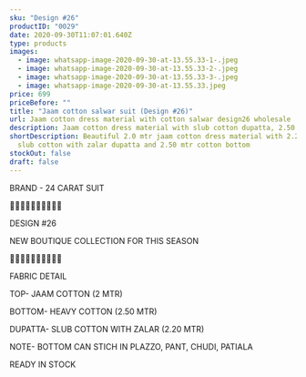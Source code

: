 ```yaml
---
sku: "Design #26"
productID: "0029"
date: 2020-09-30T11:07:01.640Z
type: products
images:
  - image: whatsapp-image-2020-09-30-at-13.55.33-1-.jpeg
  - image: whatsapp-image-2020-09-30-at-13.55.33-2-.jpeg
  - image: whatsapp-image-2020-09-30-at-13.55.33-3-.jpeg
  - image: whatsapp-image-2020-09-30-at-13.55.33.jpeg
price: 699
priceBefore: ""
title: "Jaam cotton salwar suit (Design #26)"
url: Jaam cotton dress material with cotton salwar design26 wholesale
description: Jaam cotton dress material with slub cotton dupatta, 2.50 mtr cotton salwar
shortDescription: Beautiful 2.0 mtr jaam cotton dress material with 2.20 mtr
  slub cotton with zalar dupatta and 2.50 mtr cotton bottom
stockOut: false
draft: false
---
```

BRAND - 24 CARAT SUIT

💐💐💐💐💐💐💐💐💐💐

DESIGN #26

NEW BOUTIQUE COLLECTION FOR THIS SEASON

🌷🌷🌷🌷🌷🌷🌷🌷🌷🌷

FABRIC DETAIL

TOP- JAAM COTTON (2 MTR)

BOTTOM- HEAVY COTTON (2.50 MTR)

DUPATTA- SLUB COTTON WITH ZALAR (2.20 MTR)

NOTE- BOTTOM CAN STICH IN PLAZZO, PANT, CHUDI, PATIALA

READY IN STOCK